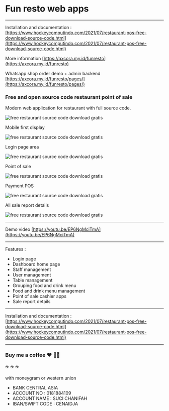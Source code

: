 # Fun resto web apps

------

Installation and documentation : [https://www.hockeycomputindo.com/2021/07/restaurant-pos-free-download-source-code.html](https://www.hockeycomputindo.com/2021/07/restaurant-pos-free-download-source-code.html)

More information [https://axcora.my.id/funresto](https://axcora.my.id/funresto)

Whatsapp shop order demo + admin backend [https://axcora.my.id/funresto/pages/](https://axcora.my.id/funresto/pages/)

### Free and open source code restaurant point of sale

Modern web application for restaurant with full source code.

![free restaurant source code download gratis](https://1.bp.blogspot.com/-g7C69EW_rrM/YO8HomnjimI/AAAAAAAAP2Q/sjK1C7EYl3sk1pRorvyj7qKe3RdzojNUgCLcBGAsYHQ/s2048/mesin%2Bkasir%2Brestoran%2Bfun%2Bresto%2Bapp.jpg)

Mobile first display

![free restaurant source code download gratis](https://1.bp.blogspot.com/-PAocr1qczKo/YO8HobK-RyI/AAAAAAAAP2M/TSZIJoAUlKE-osBqRbJRW_GNP3CVJd3YQCLcBGAsYHQ/s2000/restaurant%2Bapp%2Bcheap%2Bprice.jpg)

Login page area

![free restaurant source code download gratis](https://1.bp.blogspot.com/-wSQ-gpYTSmA/YO8P7AqOhTI/AAAAAAAAP2c/WJyytXA1TTwzvTEdgKIu4sDDKilU-oqKACLcBGAsYHQ/s1366/restaurant%2Bapplication%2B%252819%2529%2B-%2BCopy.png)

Point of sale

![free restaurant source code download gratis](https://1.bp.blogspot.com/-hyPmN3Y_zXw/YO8GKT1TNtI/AAAAAAAAP1s/3a8T8mT5rCoScCPhE2NUr4jcbbVsPVxbACLcBGAsYHQ/s1349/free%2Bpoint%2Bof%2Bsale%2Bsource%2Bcode%2Bpos%2Brestaurant%2Bapplication%2B%25287%2529.png)

Payment POS 


![free restaurant source code download gratis](https://1.bp.blogspot.com/-qa5q1X2Ppl0/YO8GKg8WCDI/AAAAAAAAP1w/y4JksWe-hZktoYLLImsQhskdDK5ZqS1cQCLcBGAsYHQ/s1366/free%2Bpoint%2Bof%2Bsale%2Bsource%2Bcode%2Bpos%2Brestaurant%2Bapplication%2B%25288%2529.png)

All sale report details

![free restaurant source code download gratis](https://1.bp.blogspot.com/-4MiGLoEAGc0/YO8GJknqNOI/AAAAAAAAP1o/0EIzg45x2PkO2TRtFBfPGguWbS9c7INkwCLcBGAsYHQ/s1349/free%2Bpoint%2Bof%2Bsale%2Bsource%2Bcode%2Bpos%2Brestaurant%2Bapplication%2B%25286%2529.png)

---------------

Demo video [https://youtu.be/EP6NgMciTmA](https://youtu.be/EP6NgMciTmA)

--------------------

Features :
+ Login page
+ Dashboard home page
+ Staff management
+ User management
+ Table management
+ Grouping food and drink menu
+ Food and drink menu management
+ Point of sale cashier apps
+ Sale report details


---------------------

Installation and documentation : [https://www.hockeycomputindo.com/2021/07/restaurant-pos-free-download-source-code.html](https://www.hockeycomputindo.com/2021/07/restaurant-pos-free-download-source-code.html)


---------------------------

### Buy me a coffee :hearts: ✌🏻

:coffee: :coffee: :coffee: 

with moneygram or western union

+ BANK CENTRAL ASIA
+ ACCOUNT NO : 0181884109
+ ACCOUNT NAME : SUCI CHANIFAH
+ IBAN/SWIFT CODE : CENAIDJA







